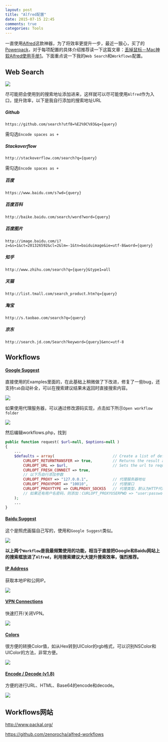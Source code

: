 ```yaml
---
layout: post
title: "Alfred配置"
date: 2015-07-15 22:45
comments: true
categories: Tools
---
```

一直使用[Alfred](http://www.alfredapp.com)这款神器，为了将效率更提升一步，最近一狠心，买了的[Powerpack](http://www.alfredapp.com/powerpack/)，对于每项配置的具体介绍推荐读一下这篇文章：[丢掉鼠标－Mac神软Alfred使用手册1](http://wellsnake.com/jekyll/update/2014/06/15/001/)。下面重点说一下我的`Web Search`和`Workflows`配置。

## Web Search
<img src="/images/2015/alfred_web_search.png">

尽可能把会使用到的搜索地址添加进来，这样就可以尽可能使用`Alfred`作为入口，提升效率，以下是我自行添加的搜索地址URL

##### Github
`https://github.com/search?utf8=%E2%9C%93&q={query}` 

需勾选`Encode spaces as +`

##### Stackoverflow
`http://stackoverflow.com/search?q={query}`

需勾选`Encode spaces as +`

##### 百度
`https://www.baidu.com/s?wd={query}`

##### 百度百科
`http://baike.baidu.com/search/word?word={query}`

##### 百度图片
`http://image.baidu.com/i?z=&s=1&ct=201326592&cl=2&lm=-1&tn=baiduimage&ie=utf-8&word={query}`

##### 知乎
`http://www.zhihu.com/search?q={query}&type1=all`

##### 天猫
`http://list.tmall.com/search_product.htm?q={query}`

##### 淘宝
`http://s.taobao.com/search?q={query}`

##### 京东
`http://search.jd.com/Search?keyword={query}&enc=utf-8`

## Workflows
#### [Google Suggest](https://github.com/yang6512/alfredworkflows/raw/master/Google%20Suggest.alfredworkflow)
直接使用的Examples里面的，在此基础上稍微做了下改进，修复了一些bug，还支持`tab`自动补全，可以在搜索建议结果未返回时直接搜索内容。

<img src="/images/2015/alfred_google_suggest.png">

如果使用代理服务器，可以通过修改源码实现，点击如下所示`Open workflow folder`

<img src="/images/2015/alfred_open_workflow_folder.png">

然后编辑workflows.php，找到
``` php
public function request( $url=null, $options=null )
{
    ...
    $defaults = array(                          // Create a list of default curl options
        CURLOPT_RETURNTRANSFER => true,         // Returns the result as a string
        CURLOPT_URL => $url,                    // Sets the url to request
        CURLOPT_FRESH_CONNECT => true,
        // 以下为自行添加参数
        CURLOPT_PROXY => "127.0.0.1",           // 代理服务器地址
        CURLOPT_PROXYPORT => "10010",           // 代理接口
        CURLOPT_PROXYTYPE => CURLPROXY_SOCKS5   // 代理类型，默认为HTTP代理，这里是使用socks5代理
        // 如果还有用户名密码，则添加：CURLOPT_PROXYUSERPWD => "user:password"
    );
    ...
}
```
#### [Baidu Suggest](https://github.com/yang6512/alfredworkflows/raw/master/Baidu%20Suggest.alfredworkflow)
这个是照虎画猫自己写的，使用和`Google Suggest`类似。

<img src="/images/2015/alfred_baidu_suggest.png">

**以上两个`Workflow`是我最频繁使用的功能，相当于直接把Google和Baidu网站上的搜索框放进了`Alfred`，利用搜索建议大大提升搜索效率，强烈推荐。**

#### [IP Address](http://dferg.us/ip-address-workflow/)
获取本地IP和公网IP。

<img src="/images/2015/alfred_ip_address.png">

#### [VPN Connections](http://www.packal.org/workflow/vpn-connections)
快速打开/关闭VPN。

<img src="/images/2015/alfred_vpn_connections.png">

#### [Colors](http://www.packal.org/workflow/colors)
很方便的转换Color值，如从Hex转到UIColor的rgb格式，可以识别NSColor和UIColor的方法，非常方便。

<img src="/images/2015/alfred_colors.png">

#### [Encode / Decode (v1.8)](https://github.com/willfarrell/alfred-encode-decode-workflow)
方便的进行URL、HTML、Base64的encode和decode。

<img src="/images/2015/alfred_encode_decode.png">

## Workflows网站
http://www.packal.org/

https://github.com/zenorocha/alfred-workflows